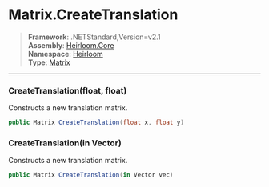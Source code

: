 # Matrix.CreateTranslation

> **Framework**: .NETStandard,Version=v2.1  
> **Assembly**: [Heirloom.Core][0]  
> **Namespace**: [Heirloom][0]  
> **Type**: [Matrix][1]  

--------------------------------------------------------------------------------

### CreateTranslation(float, float)

Constructs a new translation matrix.

```cs
public Matrix CreateTranslation(float x, float y)
```

### CreateTranslation(in Vector)

Constructs a new translation matrix.

```cs
public Matrix CreateTranslation(in Vector vec)
```

[0]: ../Heirloom.Core.md
[1]: Heirloom.Matrix.md
